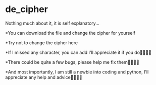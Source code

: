 # de_cipher

Nothing much about it, it is self explanatory...

*You can download the file and change the cipher for yourself

*Try not to change the cipher here

*If I missed any character, you can add I'll appreciate it if you do🙏🏻🙏🏻

*There could be quite a few bugs, please help me fix them🙏🏻🙏🏻

*And most importantly, I am still a newbie into coding and python, I'll appreciate any help and advice🙏🏻🙏🏻
